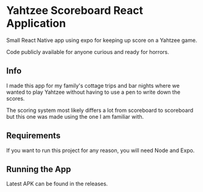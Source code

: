 # Yahtzee Scoreboard React Application
Small React Native app using expo for keeping up score on a Yahtzee game.

Code publicly available for anyone curious and ready for horrors.

## Info
I made this app for my family's cottage trips and bar nights where we wanted to play Yahtzee without having to use a pen to write down the scores.

The scoring system most likely differs a lot from scoreboard to scoreboard but this one was made using the one I am familiar with.

## Requirements
If you want to run this project for any reason, you will need Node and Expo.

## Running the App
Latest APK can be found in the releases.
